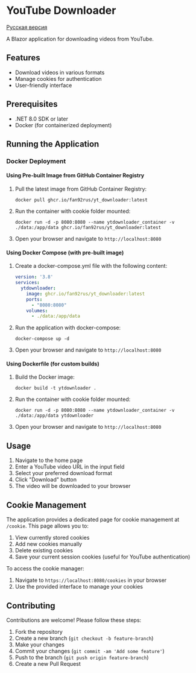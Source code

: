 # YouTube Downloader

[Русская версия](README.ru.md)

A Blazor application for downloading videos from YouTube.

## Features
- Download videos in various formats
- Manage cookies for authentication
- User-friendly interface

## Prerequisites
- .NET 8.0 SDK or later
- Docker (for containerized deployment)

## Running the Application

### Docker Deployment

#### Using Pre-built Image from GitHub Container Registry
1. Pull the latest image from GitHub Container Registry:
   ```
   docker pull ghcr.io/fan92rus/yt_downloader:latest
   ```

2. Run the container with cookie folder mounted:
   ```
   docker run -d -p 8080:8080 --name ytdownloader_container -v ./data:/app/data ghcr.io/fan92rus/yt_downloader:latest
   ```

3. Open your browser and navigate to `http://localhost:8080`

#### Using Docker Compose (with pre-built image)
1. Create a docker-compose.yml file with the following content:
   ```yaml
   version: '3.8'
   services:
     ytdownloader:
       image: ghcr.io/fan92rus/yt_downloader:latest
       ports:
         - "8080:8080"
       volumes:
         - ./data:/app/data
   ```

2. Run the application with docker-compose:
   ```
   docker-compose up -d
   ```

3. Open your browser and navigate to `http://localhost:8080`

#### Using Dockerfile (for custom builds)
1. Build the Docker image:
   ```
   docker build -t ytdownloader .
   ```

2. Run the container with cookie folder mounted:
   ```
   docker run -d -p 8080:8080 --name ytdownloader_container -v ./data:/app/data ytdownloader
   ```

3. Open your browser and navigate to `http://localhost:8080`

## Usage

1. Navigate to the home page
2. Enter a YouTube video URL in the input field
3. Select your preferred download format
4. Click "Download" button
5. The video will be downloaded to your browser

## Cookie Management

The application provides a dedicated page for cookie management at `/cookie`. This page allows you to:

1. View currently stored cookies
2. Add new cookies manually
3. Delete existing cookies
4. Save your current session cookies (useful for YouTube authentication)

To access the cookie manager:
1. Navigate to `https://localhost:8080/cookies` in your browser
2. Use the provided interface to manage your cookies

## Contributing

Contributions are welcome! Please follow these steps:

1. Fork the repository
2. Create a new branch (`git checkout -b feature-branch`)
3. Make your changes
4. Commit your changes (`git commit -am 'Add some feature'`)
5. Push to the branch (`git push origin feature-branch`)
6. Create a new Pull Request
